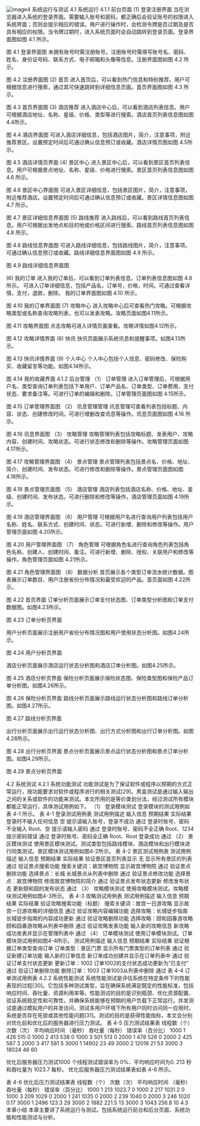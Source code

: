![image](https://github.com/znwhyzzq/GO-TO-TOURISM/assets/107784498/734faf20-e9f2-4ce4-bb22-1a55cf2c44aa)4	系统运行与测试
4.1	系统运行
4.1.1	前台页面
(1)	登录注册界面
当在浏览器进入系统的登录界面。需要输入账号和密码，都正确后会验证账号的权限进入系统界面；否则会提示相应的错误。用户进行操作时，会检测令牌是否过期及是否具有相应的权限。当令牌过期时，进入系统页面时会自动跳转到登录页面。登录界面图如图 4.1 所示。


图 4.1 登录界面图
未拥有账号时需注册账号。注册账号时需填写账号名、密码、姓名、身份证号码、联系方式、电子邮箱和头像等信息。注册界面图如图 4.2 所示。
 
图 4.2 注册界面图
(2)	首页
进入首页后，可以看到热门信息和特别推荐。用户可根据信息进行搜索，通过其可快速跳转到详细信息页面。首页界面图如图 4.3 所示。
 
图 4.3 首页界面图
(3)	酒店推荐
进入酒店中心后，可以看到酒店列表信息。用户可根据酒店地址、名称、星级、价格、类型等进行搜索。酒店首页列表信息图如图 4.4所示。
 
图 4.4 酒店界面图
可进入酒店详细信息，包括酒店图片，简介，注意事项，附近推荐景区。设置预定时间后可通过确认信息预订或收藏。酒店详情页图如图 4.5所示。
 
图 4.5 酒店详情页界面
(4)	景区中心
进入景区中心后，可以看到景区首页列表信息。用户可根据景点地址、名称、星级、价格进行搜索。景区首页列表信息图如图 4.6 所示。
 
图 4.6 景区中心界面图
可进入景区详细信息，包括景区图片，简介，注意事项，附近推荐酒店。设置预定时间后可通过确认信息预订或收藏。景区详情信息图如图 4.7 所示。
 
图 4.7 景区详细信息界面图
(5)	路线推荐
进入路线后，可以看到路线首页列表信息。用户可根据出发地点和目的地或价格区间进行搜索。路线首页列表信息图如图 4.8 所示。
 
图 4.8 路线信息界面图
可进入路线详细信息，包括路线图片，简介，注意事项。可通过确认信息预订或收藏。路线详细信息界面图如图 4.9 所示。
 
图 4.9 路线详细信息界面图

(6)	我的订单
进入我的订单后，可以看到订单列表信息。订单列表信息图如图 4.8 所示。
可进入订单详细信息，包括产品名，订单号，价格，时间。可通过查看详情，支付，退款，删除。
我的订单界面图如图 4.10 所示。
 
图 4.10 我的订单界面图
(7)	攻略中心
进入攻略中心后可查看热门攻略。可根据攻略类型或名称查询攻略列表，也可以发表攻略。攻略页面如图4.11所示。
 
图 4.11 攻略界面图
点击攻略可进入详情页面查看。攻略详情如图4.12所示。
 
图 4.12 攻略详情界面
(8)	快讯
快讯页面展示系统讯息和提醒事项。如图4.13所示。
 
图 4.13 快讯详情界面
(9)	个人中心
个人中心包括个人信息、密码修改、保险购买、收藏留言等功能。如图4.14所示。
 
图 4.14 我的收藏界面
4.1.2	后台管理
（1）	订单管理
进入订单管理后，可根据用户名、类型查询订单列表包括下单用户、订单产品名、订单类型、订单费用、支付状态、要求备注等。可进行订单的编辑和删除。订单管理页面图如图 4.15所示。
 
图 4.15 订单管理界面图
（2）	讯息管理管理
讯息管理可查看列表包括标题、内容、状态、创建修改时间。可进行增删改查讯息等操作。讯息页面图如图 4.16 所示。
 

图 4.16 讯息界面图
（3）	攻略管理
攻略管理列表包括攻略标题、发表用户、攻略内容、创建时间、攻略状态。可进行状态修改和删除等操作。攻略管理页面如图 4.17所示。
 
图 4.17 攻略管理界面图
（4）	景点管理
景点管理列表包括景点名、价格、地址、简介、创建时间、发布状态。可进行修改和删除等操作。景点管理页面图如图 4.18所示。
 

图 4.18 景点管理页面图
（5）	酒店管理
酒店列表包括酒店名称、价格、地址、星级、创建时间、发布状态。可进行删除和修改等操作。酒店管理页面如图 4.19所示。
 
图 4.19 酒店管理界面图
（6）	用户管理
可根据用户名进行查询用户列表包括用户名称、姓名、联系方式、创建时间、状态。可进行新增、删除和修改等操作。用户管理页面如图 4.20所示。

 
图 4.20 用户管理界面图
（7）	角色管理
可根据角色名进行查询角色列表包括角色名称、创建人、创建时间、备注。可进行新增、删除、授权、关联用户和修改等操作。角色管理页面如图 4.21所示。
 
图 4.21 角色管理界面图
（8）	数据分析
首页展示各个类型订单流水统计数据。图表展示订单数目、用户注册省份分布情况和最受欢迎的产品。首页面如图 4.22所示。
 
图 4.22 首页界面
订单分析页面展示订单支付状态图、订单类型分析图和订单支付数据图。如图4.23所示。
 
图 4.23 订单分析页界面


用户分析页面展示注册用户省份分布情况图和用户使用状态分析图。如图4.24所示。
 
图 4.24 用户分析页界面

酒店分析页面展示酒店运行状态分析图和酒店订单分析图。如图4.25所示。
 
图 4.25 酒店分析页界面
保险分析页面展示保险状态图、保险类型图和保险产品订单分析图。如图4.26所示。

 

图 4.26 保险分析页界面
路线分析页面展示路线运行状态分析图和路线订单分析图。如图4.27所示。
 
图 4.27 路线分析页界面

出行分析页面展示出行运行状态分析图、出行方式分析图和出行订单分析图。如图4.28所示。
 
图 4.28 出行分析页界面
景点分析页面展示景点运行状态分析图和景点订单分析图。如图4.29所示。
 
图 4.29 景点分析页界面

4.2	系统测试
4.2.1	 系统功能测试
功能测试是为了保证软件或程序以预期的方式正常运行，按功能要求对软件或程序进行的相关测试[29]。黑盒测试是通过输入输出之间的关系或软件的功能来测试。本文所用的是等价类划分法，经过测试所有模块都能正常运行，具体测试用例如下。
（1）	登录模块测试
登录模块的测试用例如表 4-1 所示。
表 4-1 登录测试用例表
测试用例描述	输入信息	预期结果	实际结果
登录时不输入任何信息	空	提示请输入账号，登录不成功	通过
登录时账号、密码不全输入	Root、空	提示请输入密码	通过
登录时账号、密码不全正确	Root、1234	提示密码错误	通过
登录时账号、密码全正确	Root、Root	登录成功	通过
（2）	景区模块测试
使用景区模块测试。测试类型包括路线模块、酒店模块和出行模块进行同类测试。景区模块测试用例如图4-2所示。
表 4-2 景区测试用例表
测试用例描述	输入信息	预期结果	实际结果
验证景区首页列表显示	无	显示所有景区的列表	通过
验证景点搜索功能	搜索关键词：故宫博物院	显示故宫博物院	通过
验证景点删除功能	选择景点：长城	长城景点从列表中删除	通过
验证景点修改功能	选择景点：故宫博物院	修改故宫博物院的简介	通过
验证景点发布状态更新	修改发布状态	更新颐和园的发布状态	通过
（3）	攻略模块测试
使用攻略模块测试。攻略模块测试用例如图4-3所示。
表 4-3 攻略测试用例表
测试用例描述	输入信息	预期结果	实际结果
验证攻略搜索功能（标题）	搜索关键词：故宫一日游攻略	显示故宫一日游攻略的详细信息	通过
验证攻略内容编辑功能	选择攻略：长城徒步指南	长城徒步指南的内容成功更新	通过
验证攻略删除功能	选择攻略：颐和园春游攻略	颐和园春游攻略从列表中删除	通过
验证攻略发表功能	输入新的攻略信息	新攻略成功发表并显示在管理列表中	通过
（4）	订单模块测试
使用订单模块测试。订单模块测试用例如图4-4所示。
测试用例描述	输入信息	预期结果	实际结果
验证根据订单类型查询订单	订单类型：景区门票	显示所有门票类型的订单列表	通过
验证新建订单功能	输入新的订单信息	新订单成功创建并显示在订单列表中	通过
验证订单支付状态更新	更新订单：1002	订单1002的支付状态成功更新为“已支付”	通过
验证订单删除功能	删除订单：1003	订单1003从列表中删除	通过
表 4-4 订单测试用例表
4.2.2	系统性能测试
系统性能测试是评估系统在特定条件下的性能表现的过程[30]。它包括多种测试类型，旨在确保系统满足既定的性能标准，包括响应时间、吞吐量、资源利用率等。性能测试的目的是识别瓶颈、优化资源配置、验证系统稳定性和可靠性，并确保系统能够在预期的用户负载下正常运行。并发测试是通过模拟用户的并发访问，测试多用户环境下所有用户同时访问同一应用时，系统是否存在死锁或其他性能问题[31]。测试的目的是获得性能指标，本文会分别对优化前和优化后的服务器进行压力测试。
表 4-5 压力测试结果表
线程数（个）	次数（次）	平均响应时间
（毫秒）	吞吐量（每秒）	错误率（百分比）
1000	1	426	515	0
1000	2	413	538	0
1000	3	501	513	0
2000	1	478	528	0
2000	2	425	587	3
2000	3	417	581	5
3000	1	14902	23	49
3000	2	12016	21	53
3000	3	18024	46	60

优化后服务器压力测试1000 个线程测试错误率为 0%、平均响应时间为0. 213 秒和吞吐量为 1023.7 每秒。 优化后服务器压力测试结果表如表 4-6 所示。

表 4-6 优化后压力测试结果表
线程数（个）	次数（次）	平均响应时间
（毫秒）	吞吐量（每秒）	错误率（百分比）
1000	1	213	1023.7	0
1000	2	217	1031.2	0
1000	3	209	1029	0
2000	1	241	1035	0
2000	2	239	1040	0
2000	3	246	1020	0.17
3000	1	2496	123.3	29
3000	2	1882	221.5	13
3000	3	1043	256.8	10
4.3	本章小结
本章主要讲了系统运行与测试。包括系统运行前台和后台页面、系统功能和性能测试与分析。
 
